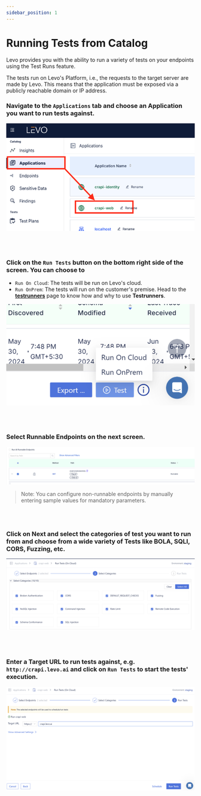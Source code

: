 ```yaml
---
sidebar_position: 1
---
```


# Running Tests from Catalog

Levo provides you with the ability to run a variety of tests on your endpoints using the Test Runs feature.

The tests run on Levo's Platform, i.e., the requests to the target server are made by Levo. This means that the application must be exposed via a publicly reachable domain or IP address.

### Navigate to the `Applications` tab and choose an Application you want to run tests against.

![](../assets/testruns-step-1.png)

<br></br>

### Click on the `Run Tests` button on the bottom right side of the screen. You can choose to
- `Run On Cloud`: The tests will be run on Levo's cloud.
- `Run OnPrem`: The tests will run on the customer's premise. Head to the **[testrunners](testrunner.md)** page to know how and why to use **Testrunners**.

![](../assets/testruns-step-2.png)

<br></br>

### Select Runnable Endpoints on the next screen.

![](../assets/testruns-step-3.png)

>Note: You can configure non-runnable endpoints by manually entering sample values for mandatory parameters.

<br></br>

### Click on Next and select the categories of test you want to run from and choose from a wide variety of Tests like BOLA, SQLI, CORS, Fuzzing, etc.

![](../assets/testruns-step-4.png)

<br></br>

### Enter a Target URL to run tests against, e.g. `http://crapi.levo.ai` and click on `Run Tests` to start the tests' execution.

![](../assets/testruns-step-5.png)
